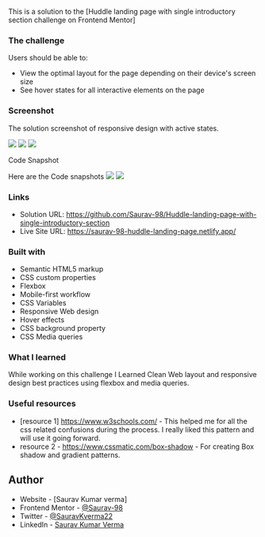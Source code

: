 

This is a solution to the [Huddle landing page with single introductory section challenge on Frontend Mentor]

### The challenge

Users should be able to:

- View the optimal layout for the page depending on their device's screen size
- See hover states for all interactive elements on the page

### Screenshot
The solution screenshot of responsive design with active states.

![](./solution%20screenshot/Screen%20Shot%202022-06-27%20at%2020.39.21.png)
![](./solution%20screenshot/Screenshot%202022-06-27%20at%2020-40-29%20Frontend%20Mentor%20Huddle%20landing%20page%20with%20single%20introductory%20section.png)
![](./solution%20screenshot/Screenshot%202022-06-27%20at%2020-42-09%20Frontend%20Mentor%20Huddle%20landing%20page%20with%20single%20introductory%20section.png)



Code Snapshot

Here are the Code snapshots
![](./solution%20screenshot/code-html.png)
![](./solution%20screenshot/code-css.png)


### Links

- Solution URL:  https://github.com/Saurav-98/Huddle-landing-page-with-single-introductory-section
- Live Site URL: https://saurav-98-huddle-landing-page.netlify.app/



### Built with

- Semantic HTML5 markup
- CSS custom properties
- Flexbox
- Mobile-first workflow
- CSS Variables
- Responsive Web design
- Hover effects
- CSS background property
- CSS Media queries


### What I learned

While working on this challenge I Learned Clean Web layout and responsive design best practices using flexbox and media queries.

### Useful resources

- [resource 1] https://www.w3schools.com/ - This helped me for all the css related confusions during the process. I really liked this pattern and will use it going forward.
- resource 2 - https://www.cssmatic.com/box-shadow - For creating Box shadow and gradient patterns.


## Author

- Website - [Saurav Kumar verma]
- Frontend Mentor - [@Saurav-98](https://www.frontendmentor.io/profile/Saurav-98)
- Twitter - [@SauravKverma22](https://twitter.com/SauravKverma22)
- LinkedIn - [Saurav Kumar Verma](https://www.linkedin.com/in/saurav-kumar-verma/)




